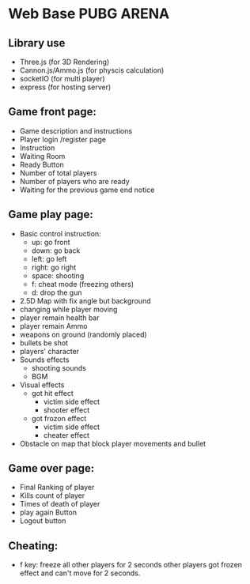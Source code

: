 # Web Base PUBG ARENA

## Library use
- Three.js (for 3D Rendering)
- Cannon.js/Ammo.js (for physcis calculation)
- socketIO (for multi player)
- express (for hosting server)


## Game front page:
- Game description and instructions
- Player login /register page
- Instruction
- Waiting Room
- Ready Button
- Number of total players
- Number of players who are ready
- Waiting for the previous game end notice

## Game play page:
- Basic control instruction: 
    - up: go front
    - down: go back
    - left: go left
    - right: go right
    - space: shooting
    - f: cheat mode (freezing others)
    - d: drop the gun
- 2.5D Map with fix angle but background
- changing while player moving
- player remain health bar
- player remain Ammo
- weapons on ground (randomly placed)
- bullets be shot 
- players' character
- Sounds effects
    - shooting sounds
    - BGM
- Visual effects
    -  got hit effect
        - victim side effect
        - shooter effect
    - got frozon effect
        - victim side effect
        - cheater effect
- Obstacle on map that block player movements and bullet 

## Game over page:
- Final Ranking of player
- Kills count of player
- Times of death of player
- play again Button
- Logout button

## Cheating:
- f key: freeze all other players for 2 seconds
other players got frozen effect and can't move for 2 seconds.